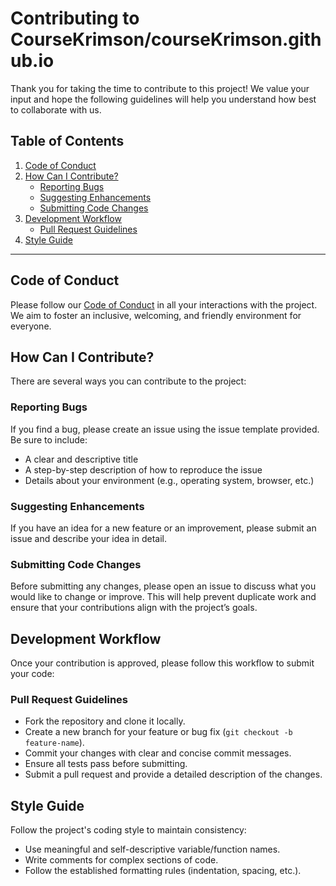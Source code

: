<h1>Contributing to CourseKrimson/courseKrimson.github.io </h1>

<p>Thank you for taking the time to contribute to this project! We value your input and hope the following guidelines will help you understand how best to collaborate with us.</p>

<h2>Table of Contents</h2>
<ol>
  <li><a href="#code-of-conduct">Code of Conduct</a></li>
  <li><a href="#how-can-i-contribute">How Can I Contribute?</a>
    <ul>
      <li><a href="#reporting-bugs">Reporting Bugs</a></li>
      <li><a href="#suggesting-enhancements">Suggesting Enhancements</a></li>
      <li><a href="#submitting-code-changes">Submitting Code Changes</a></li>
    </ul>
  </li>
  <li><a href="#development-workflow">Development Workflow</a>
    <ul>
      <li><a href="#pull-request-guidelines">Pull Request Guidelines</a></li>
    </ul>
  </li>
  <li><a href="#style-guide">Style Guide</a></li>
</ol>

<hr>

<h2 id="code-of-conduct">Code of Conduct</h2>
<p>Please follow our <a href="link_to_code_of_conduct.md">Code of Conduct</a> in all your interactions with the project. We aim to foster an inclusive, welcoming, and friendly environment for everyone.</p>

<h2 id="how-can-i-contribute">How Can I Contribute?</h2>
<p>There are several ways you can contribute to the project:</p>

<h3 id="reporting-bugs">Reporting Bugs</h3>
<p>If you find a bug, please create an issue using the issue template provided. Be sure to include:</p>
<ul>
  <li>A clear and descriptive title</li>
  <li>A step-by-step description of how to reproduce the issue</li>
  <li>Details about your environment (e.g., operating system, browser, etc.)</li>
</ul>

<h3 id="suggesting-enhancements">Suggesting Enhancements</h3>
<p>If you have an idea for a new feature or an improvement, please submit an issue and describe your idea in detail.</p>

<h3 id="submitting-code-changes">Submitting Code Changes</h3>
<p>Before submitting any changes, please open an issue to discuss what you would like to change or improve. This will help prevent duplicate work and ensure that your contributions align with the project’s goals.</p>

<h2 id="development-workflow">Development Workflow</h2>
<p>Once your contribution is approved, please follow this workflow to submit your code:</p>

<h3 id="pull-request-guidelines">Pull Request Guidelines</h3>
<ul>
  <li>Fork the repository and clone it locally.</li>
  <li>Create a new branch for your feature or bug fix (<code>git checkout -b feature-name</code>).</li>
  <li>Commit your changes with clear and concise commit messages.</li>
  <li>Ensure all tests pass before submitting.</li>
  <li>Submit a pull request and provide a detailed description of the changes.</li>
</ul>

<h2 id="style-guide">Style Guide</h2>
<p>Follow the project's coding style to maintain consistency:</p>
<ul>
  <li>Use meaningful and self-descriptive variable/function names.</li>
  <li>Write comments for complex sections of code.</li>
  <li>Follow the established formatting rules (indentation, spacing, etc.).</li>
</ul>
